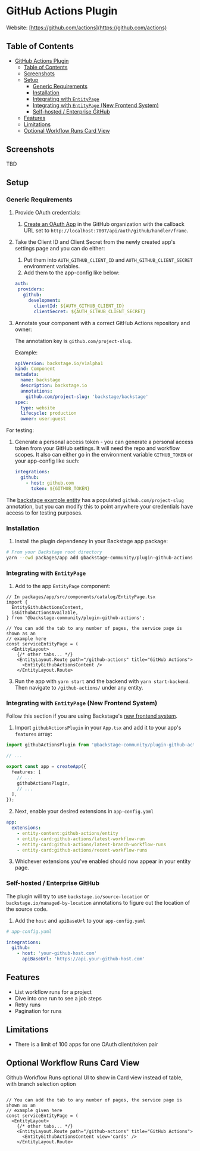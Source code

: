 # GitHub Actions Plugin

Website: [https://github.com/actions](https://github.com/actions)

## Table of Contents

- [GitHub Actions Plugin](#github-actions-plugin)
  - [Table of Contents](#table-of-contents)
  - [Screenshots](#screenshots)
  - [Setup](#setup)
    - [Generic Requirements](#generic-requirements)
    - [Installation](#installation)
    - [Integrating with `EntityPage`](#integrating-with-entitypage)
    - [Integrating with `EntityPage` (New Frontend System)](#integrating-with-entitypage-new-frontend-system)
    - [Self-hosted / Enterprise GitHub](#self-hosted--enterprise-github)
  - [Features](#features)
  - [Limitations](#limitations)
  - [Optional Workflow Runs Card View](#optional-workflow-runs-card-view)

## Screenshots

TBD

## Setup

### Generic Requirements

1. Provide OAuth credentials:
   1. [Create an OAuth App](https://developer.github.com/apps/building-oauth-apps/creating-an-oauth-app/) in the GitHub organization with the callback URL set to `http://localhost:7007/api/auth/github/handler/frame`.
2. Take the Client ID and Client Secret from the newly created app's settings page and you can do either:
   1. Put them into `AUTH_GITHUB_CLIENT_ID` and `AUTH_GITHUB_CLIENT_SECRET` environment variables.
   2. Add them to the app-config like below:

   ```yaml
   auth:
    providers:
      github:
        development:
          clientId: ${AUTH_GITHUB_CLIENT_ID} 
          clientSecret: ${AUTH_GITHUB_CLIENT_SECRET}
   ```
3. Annotate your component with a correct GitHub Actions repository and owner:

   The annotation key is `github.com/project-slug`.

   Example:

   ```yaml
   apiVersion: backstage.io/v1alpha1
   kind: Component
   metadata:
     name: backstage
     description: backstage.io
     annotations:
       github.com/project-slug: 'backstage/backstage'
   spec:
     type: website
     lifecycle: production
     owner: user:guest
   ```

For testing:
1. Generate a personal access token - you can generate a personal access token from your GitHub settings. It will need the repo and workflow scopes. It also can either go in the environment variable `GITHUB_TOKEN` or your app-config like such:
   ```yaml
   integrations:
     github:
       - host: github.com
         token: ${GITHUB_TOKEN}
   ```

The [backstage example entity](./examples/entities.yaml) has a populated `github.com/project-slug` annotation, but you can modify this to point anywhere your credentials have access to for testing purposes.

### Installation

1. Install the plugin dependency in your Backstage app package:

```bash
# From your Backstage root directory
yarn --cwd packages/app add @backstage-community/plugin-github-actions
```

### Integrating with `EntityPage`

1. Add to the app `EntityPage` component:

```tsx
// In packages/app/src/components/catalog/EntityPage.tsx
import {
  EntityGithubActionsContent,
  isGithubActionsAvailable,
} from '@backstage-community/plugin-github-actions';

// You can add the tab to any number of pages, the service page is shown as an
// example here
const serviceEntityPage = (
  <EntityLayout>
    {/* other tabs... */}
    <EntityLayout.Route path="/github-actions" title="GitHub Actions">
      <EntityGithubActionsContent />
    </EntityLayout.Route>
```

3. Run the app with `yarn start` and the backend with `yarn start-backend`.
   Then navigate to `/github-actions/` under any entity.

### Integrating with `EntityPage` (New Frontend System)

Follow this section if you are using Backstage's [new frontend system](https://backstage.io/docs/frontend-system/).

1. Import `githubActionsPlugin` in your `App.tsx` and add it to your app's `features` array:

```typescript
import githubActionsPlugin from '@backstage-community/plugin-github-actions/alpha';

// ...

export const app = createApp({
  features: [
    // ...
    githubActionsPlugin,
    // ...
  ],
});
```

2. Next, enable your desired extensions in `app-config.yaml`

```yaml
app:
  extensions:
    - entity-content:github-actions/entity
    - entity-card:github-actions/latest-workflow-run
    - entity-card:github-actions/latest-branch-workflow-runs
    - entity-card:github-actions/recent-workflow-runs
```

3. Whichever extensions you've enabled should now appear in your entity page.

### Self-hosted / Enterprise GitHub

The plugin will try to use `backstage.io/source-location` or `backstage.io/managed-by-location`
annotations to figure out the location of the source code.

1. Add the `host` and `apiBaseUrl` to your `app-config.yaml`

```yaml
# app-config.yaml

integrations:
  github:
    - host: 'your-github-host.com'
      apiBaseUrl: 'https://api.your-github-host.com'
```

## Features

- List workflow runs for a project
- Dive into one run to see a job steps
- Retry runs
- Pagination for runs

## Limitations

- There is a limit of 100 apps for one OAuth client/token pair

## Optional Workflow Runs Card View

Github Workflow Runs optional UI to show in Card view instead of table, with branch selection option

```tsx

// You can add the tab to any number of pages, the service page is shown as an
// example given here
const serviceEntityPage = (
  <EntityLayout>
    {/* other tabs... */}
    <EntityLayout.Route path="/github-actions" title="GitHub Actions">
      <EntityGithubActionsContent view='cards' />
    </EntityLayout.Route>
```
